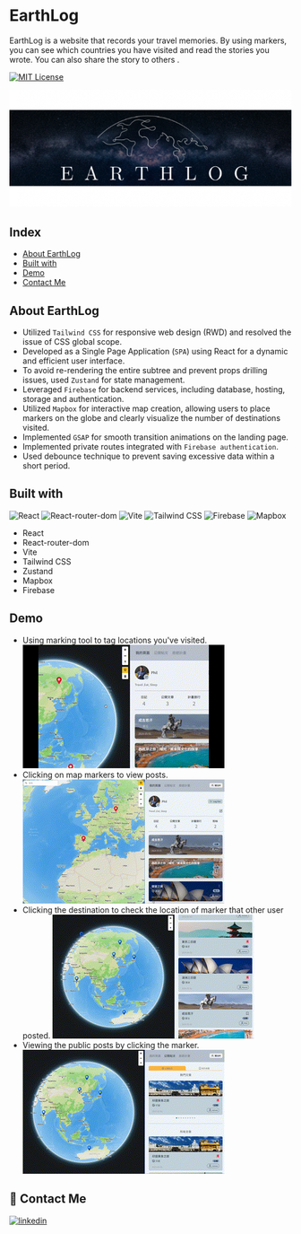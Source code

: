 # EarthLog

EarthLog is a website that records your travel memories. By using markers, you can see which countries you have visited and read the stories you wrote. You can also share the story to others .

[![MIT License](https://img.shields.io/badge/License-MIT-green.svg)](https://choosealicense.com/licenses/mit/)

![Logo](/public/images/demo/README_content.png)

## Index

- [About EarthLog](#about-earthlog)
- [Built with](#built-with)
- [Demo](#demo)
- [Contact Me](#contact-me)

## About EarthLog

- Utilized `Tailwind CSS` for responsive web design (RWD) and resolved the issue of CSS global scope.
- Developed as a Single Page Application (`SPA`) using React for a dynamic and efficient user interface.
- To avoid re-rendering the entire subtree and prevent props drilling issues, used `Zustand` for state management.
- Leveraged `Firebase` for backend services, including database, hosting, storage and authentication.
- Utilized `Mapbox` for interactive map creation, allowing users to place markers on the globe and clearly visualize the number of destinations visited.
- Implemented `GSAP` for smooth transition animations on the landing page.
- Implemented private routes integrated with `Firebase authentication`.
- Used debounce technique to prevent saving excessive data within a short period.

## Built with

![React](https://img.shields.io/badge/React-61DAFB.svg?style=for-the-badge&logo=React&logoColor=black)
![React-router-dom](https://img.shields.io/badge/React%20Router-CA4245.svg?style=for-the-badge&logo=React-Router&logoColor=white)
![Vite](https://img.shields.io/badge/Vite-646CFF.svg?style=for-the-badge&logo=Vite&logoColor=white)
![Tailwind CSS](https://img.shields.io/badge/Tailwind%20CSS-06B6D4.svg?style=for-the-badge&logo=Tailwind-CSS&logoColor=white)
![Firebase](https://img.shields.io/badge/Firebase-FFCA28.svg?style=for-the-badge&logo=Firebase&logoColor=black)
![Mapbox](https://img.shields.io/badge/Mapbox-000000.svg?style=for-the-badge&logo=Mapbox&logoColor=white)

- React
- React-router-dom
- Vite
- Tailwind CSS
- Zustand
- Mapbox
- Firebase

## Demo

- Using marking tool to tag locations you've visited.
  ![Marker](/public/images/demo/Marking.gif)
- Clicking on map markers to view posts.
  ![ViewPost](/public/images/demo/CheckPost.gif)
- Clicking the destination to check the location of marker that other user posted.
  ![ViewForumPost](/public/images/demo/CheckDestination.gif)
- Viewing the public posts by clicking the marker.
  ![ViewForumPost](/public/images/demo/ForumPost.gif)

## 🔗 Contact Me

[![linkedin](https://img.shields.io/badge/linkedin-0A66C2?style=for-the-badge&logo=linkedin&logoColor=white)](https://www.linkedin.com/in/yong-lee-b44ba9243/)
